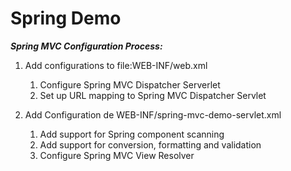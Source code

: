 # Spring Demo

___Spring MVC Configuration Process:___

1. Add configurations to file:WEB-INF/web.xml
	1. Configure Spring MVC Dispatcher Serverlet
	2. Set up URL mapping to Spring MVC Dispatcher Servlet

2. Add Configuration de WEB-INF/spring-mvc-demo-servlet.xml
	1. Add support for Spring component scanning
	2. Add support for conversion, formatting and validation
	3. Configure Spring MVC View Resolver

